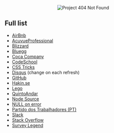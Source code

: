 <p align="center">
  <img src="http://lnfnunes.com.br/img/logo404.png" alt="Project 404 Not Found" />
</p>

## Full list

- [AirBnb](https://www.airbnb.com.br/pagenotfound)
- [AcuvueProfessional](http://www.acuvueprofessional.com/404)
- [Blizzard](http://us.blizzard.com/en-us/not-found.html)
- [Bluegg](http://bluegg.co.uk/404)
- [Coca Company](http://www.coca-colacompany.com/404/)
- [CodeSchool](http://codeschool.com/404)
- [CSS Tricks](https://css-tricks.com/thispagedoesntexist)
- [Disqus](https://disqus.com/by/a/) (change on each refresh)
- [GitHub](https://github.com/404)
- [Hakin.se](http://hakim.se/experiments/html5/404)
- [Lego](http://www.lego.com/404notfound)
- [QuintoAndar](http://www.quintoandar.com.br/404)
- [Node Source](https://nodesource.com/404)
- [NULL on error](https://nullonerror.org/404)
- [Partido dos Trabalhadores (PT)](http://www.pt.org.br/404)
- [Slack](https://slack.com/404)
- [Stack Overflow](http://stackoverflow.com/404)
- [Survey Legend](https://www.surveylegend.com/404)
